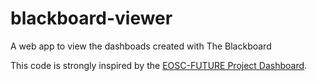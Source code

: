 # blackboard-viewer

A web app to view the dashboads created with The Blackboard

This code is strongly inspired by the [EOSC-FUTURE Project Dashboard](https://github.com/ICOS-Carbon-Portal/euprojects).
